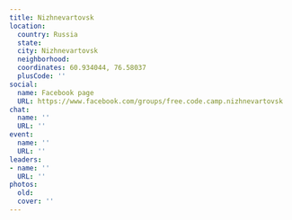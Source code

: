 ```yaml
---
title: Nizhnevartovsk
location:
  country: Russia
  state: 
  city: Nizhnevartovsk
  neighborhood: 
  coordinates: 60.934044, 76.58037
  plusCode: ''
social:
  name: Facebook page
  URL: https://www.facebook.com/groups/free.code.camp.nizhnevartovsk
chat:
  name: ''
  URL: ''
event:
  name: ''
  URL: ''
leaders:
- name: ''
  URL: ''
photos:
  old: 
  cover: ''
---
```

